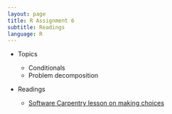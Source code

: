 ```yaml
---
layout: page
title: R Assignment 6
subtitle: Readings
language: R
---
```


* Topics

  * Conditionals
  * Problem decomposition

* Readings

  * [Software Carpentry lesson on making choices](http://swcarpentry.github.io/r-novice-inflammation/04-cond.html)